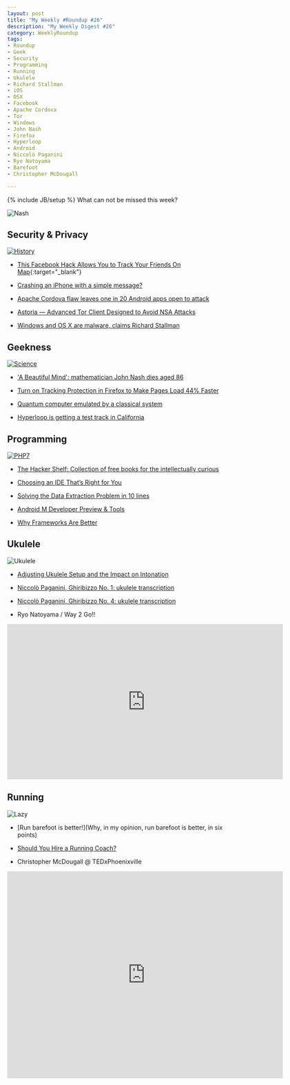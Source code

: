 ```yaml
---
layout: post
title: "My Weekly #Roundup #26"
description: "My Weekly Digest #26"
category: WeeklyRoundup
tags: 
- Roundup
- Geek
- Security
- Programming
- Running
- Ukulele
- Richard Stallman
- iOS
- OSX
- Facebook
- Apache Cordova
- Tor
- Windows
- John Nash
- Firefox
- Hyperloop
- Android
- Niccolò Paganini
- Ryo Natoyama
- Barefoot
- Christopher McDougall

---
```

{% include JB/setup %}
What can not be missed this week? 

![Nash](http://o.aolcdn.com/dims-shared/dims3/GLOB/crop/3322x2063+933+768/resize/630x391!/format/jpg/quality/85/http://hss-prod.hss.aol.com/hss/storage/midas/de76eba458d8ed4c6626ad9e66918ec9/202037006/131901961.jpg)
<!-- more -->

Security & Privacy
--
[![History](https://i.chzbgr.com/maxW500/8025350656/hA8E190B1/)](http://cheezburger.com/8025350656)

- [This Facebook Hack Allows You to Track Your Friends On Map](http://thehackernews.com/2015/05/facebook-hack-location.html){:target="_blank"}

- [Crashing an iPhone with a simple message?](http://www.andreafortuna.org/security/2015/05/29/ios-imessage-crash/)

- [Apache Cordova flaw leaves one in 20 Android apps open to attack](http://www.v3.co.uk/v3-uk/news/2410427/apache-cordova-flaw-leaves-one-in-20-android-apps-open-to-attack)

- [Astoria — Advanced Tor Client Designed to Avoid NSA Attacks](http://thehackernews.com/2015/05/Astoria-tor-client.html)

- [Windows and OS X are malware, claims Richard Stallman](http://www.theregister.co.uk/2015/05/25/stallman_windows_and_mac_are_malware/)


Geekness
--

[![Science](http://36.media.tumblr.com/e0ef58221b24817f381972cd3e8a890c/tumblr_novcaykwHV1rxxgowo1_r1_500.png)](http://theodd1sout.tumblr.com/post/119784757433/actually-it-is-rocket-science-full-image-facebook)

- ['A Beautiful Mind': mathematician John Nash dies aged 86](http://www.engadget.com/2015/05/24/john-nash/)

- [Turn on Tracking Protection in Firefox to Make Pages Load 44% Faster](http://lifehacker.com/turn-on-tracking-protection-in-firefox-to-make-pages-lo-1706946166)

- [Quantum computer emulated by a classical system](http://phys.org/news/2015-05-quantum-emulated-classical.html)

- [Hyperloop is getting a test track in California](http://mashable.com/2015/05/29/hyperloop-train-california/)


Programming
--
[![PHP7](http://www.commitstrip.com/wp-content/uploads/2015/05/Strip-Meme-PHP6-650-finalenglish2.jpg)](http://www.commitstrip.com/en/2015/05/26/php-7-twice-faster-than-php-5/)

- [The Hacker Shelf: Collection of free books for the intellectually curious](http://hackershelf.com/browse/)

- [Choosing an IDE That’s Right for You](http://insights.dice.com/2015/05/19/choosing-an-ide-right-for-you/)

- [Solving the Data Extraction Problem in 10 lines](http://rodricios.github.io/posts/solving_the_data_extraction_problem.html)

- [Android M Developer Preview & Tools](http://android-developers.blogspot.it/2015/05/android-m-developer-preview-tools.html)

- [Why Frameworks Are Better](http://www.codeproject.com/Articles/995284/Why-Frameworks-Are-Better)

Ukulele
--

![Ukulele](http://www.andreafortuna.org/images/ItsAUkulele.jpg)

- [Adjusting Ukulele Setup and the Impact on Intonation](http://www.gotaukulele.com/2015/02/adjusting-ukulele-setup-and-impact-on.html)

- [Niccolò Paganini, Ghiribizzo No. 1: ukulele transcription](http://www.andreafortuna.org/ukulele/2015/05/28/paganini-ghiribizzo-no-1/)

- [Niccolò Paganini, Ghiribizzo No. 4: ukulele transcription](http://www.andreafortuna.org/ukulele/2015/05/25/paganini-ghiribizzo-no-4/)

- Ryo Natoyama / Way 2 Go!!

<iframe width="640" height="360" src="https://www.youtube.com/embed/js9bwUaFeFg" frameborder="0" allowfullscreen></iframe>


Running
--

![Lazy](http://www.andreafortuna.org/images/lazy.jpg)


- [Run barefoot is better!](Why, in my opinion, run barefoot is better, in six points)

- [Should You Hire a Running Coach?](http://www.nycrunningmama.com/2015/05/19/should-you-hire-a-running-coach/)

- Christopher McDougall @ TEDxPhoenixville 

<iframe width="640" height="480" src="https://www.youtube.com/embed/1i5SAYBvCYk" frameborder="0" allowfullscreen></iframe>